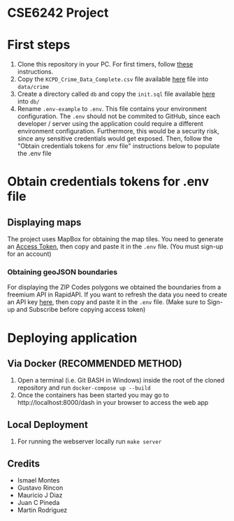 # CSE6242 Project

# First steps
1) Clone this repository in your PC. For first timers, follow [these](https://www.jcchouinard.com/clone-github-repository-on-windows/) instructions.
2) Copy the `KCPD_Crime_Data_Complete.csv` file available [here](https://b.gatech.edu/3EsQa1M) file into `data/crime`
3) Create a directory called `db` and copy the `init.sql` file available [here](https://b.gatech.edu/3EsQa1M) into `db/`
4) Rename `.env-example` to `.env`. This file contains your environment configuration. The `.env` should not be commited to GitHub, since each developer / server using the application could require a different environment configuration. Furthermore, this would be a security risk, since any sensitive credentials would get exposed. Then, follow the "Obtain credentials tokens for .env file" instructions below to populate the .env file

# Obtain credentials tokens for .env file
## Displaying maps
The project uses MapBox for obtaining the map tiles. You need to generate an [Access Token](https://account.mapbox.com/access-tokens/), then copy and paste it in the `.env` file. (You must sign-up for an account)

### Obtaining geoJSON boundaries
For displaying the ZIP Codes polygons we obtained the boundaries from a freemium API in RapidAPI. If you want to refresh the data you need to create an API key [here](https://rapidapi.com/VanitySoft/api/boundaries-io-1/), then copy and paste it in the `.env` file. (Make sure to Sign-up and Subscribe before copying access token)


# Deploying application

## Via Docker (RECOMMENDED METHOD)
1) Open a terminal (i.e. Git BASH in Windows) inside the root of the cloned repository and run `docker-compose up --build`
2) Once the containers has been started you may go to http://localhost:8000/dash in your browser to access the web app

## Local Deployment
1) For running the webserver locally run `make server`

## Credits
- Ismael Montes
- Gustavo Rincon
- Mauricio J Diaz
- Juan C Pineda
- Martin Rodriguez